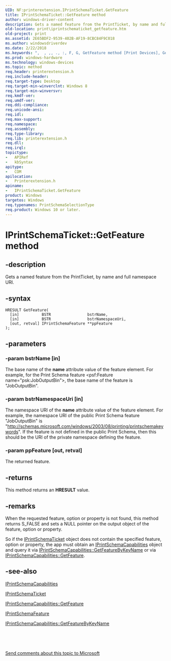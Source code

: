 ```yaml
---
UID: NF:printerextension.IPrintSchemaTicket.GetFeature
title: IPrintSchemaTicket::GetFeature method
author: windows-driver-content
description: Gets a named feature from the PrintTicket, by name and full namespace URI.
old-location: print\iprintschematicket_getfeature.htm
old-project: print
ms.assetid: 2E65BDF2-9539-402B-AF19-8CBC84F9C018
ms.author: windowsdriverdev
ms.date: 2/22/2018
ms.keywords: ",  , ,, ., :, F, G, GetFeature method [Print Devices], GetFeature method [Print Devices], IPrintSchemaTicket interface, GetFeature,IPrintSchemaTicket.GetFeature, I, IPrintSchemaTicket, IPrintSchemaTicket interface [Print Devices], GetFeature method, IPrintSchemaTicket::GetFeature, P, S, T, a, c, e, h, i, k, m, n, print.iprintschematicket_getfeature, printerextension/IPrintSchemaTicket::GetFeature, r, t, u"
ms.prod: windows-hardware
ms.technology: windows-devices
ms.topic: method
req.header: printerextension.h
req.include-header: 
req.target-type: Desktop
req.target-min-winverclnt: Windows 8
req.target-min-winversvr: 
req.kmdf-ver: 
req.umdf-ver: 
req.ddi-compliance: 
req.unicode-ansi: 
req.idl: 
req.max-support: 
req.namespace: 
req.assembly: 
req.type-library: 
req.lib: printerextension.h
req.dll: 
req.irql: 
topictype:
-	APIRef
-	kbSyntax
apitype:
-	COM
apilocation:
-	Printerextension.h
apiname:
-	IPrintSchemaTicket.GetFeature
product: Windows
targetos: Windows
req.typenames: PrintSchemaSelectionType
req.product: Windows 10 or later.
---
```


# IPrintSchemaTicket::GetFeature method


## -description


Gets a named feature from the PrintTicket, by name and full namespace URI.


## -syntax


````
HRESULT GetFeature(
  [in]          BSTR                bstrName,
  [in]          BSTR                bstrNamespaceUri,
  [out, retval] IPrintSchemaFeature **ppFeature
);
````


## -parameters




### -param bstrName [in]

The base name of the <b>name</b> attribute value of the feature element.
For example, for the Print Schema feature &lt;psf:Feature name="psk:JobOutputBin"&gt;, the base name of the feature is "JobOutputBin".


### -param bstrNamespaceUri [in]

The namespace URI of the <b>name</b> attribute value of the feature element.
For example, the namespace URI of the public Print Schema feature "JobOutputBin" is "http://schemas.microsoft.com/windows/2003/08/printing/printschemakeywords".
If the feature is not defined in the public Print Schema, then this should be the URI of the private namespace defining the feature.


### -param ppFeature [out, retval]

The returned feature.


## -returns



This method returns an <b>HRESULT</b> value.




## -remarks



When the requested feature, option or property is not found, this method returns S_FALSE and sets a NULL pointer on the output object of the feature, option or property.

So if the <a href="..\printerextension\nn-printerextension-iprintschematicket.md">IPrintSchemaTicket</a> object does not contain the specified feature, option or property, the app must obtain an <a href="..\printerextension\nn-printerextension-iprintschemacapabilities.md">IPrintSchemaCapabilities</a> object and query it via <a href="https://msdn.microsoft.com/053BFE59-FDC6-42F3-BE14-CE63D5637D62">IPrintSchemaCapabilities::GetFeatureByKeyName</a> or via <a href="https://msdn.microsoft.com/AC6434F5-0892-4426-98BB-BC02AD17917B">IPrintSchemaCapabilities::GetFeature</a>.




## -see-also

<a href="..\printerextension\nn-printerextension-iprintschemacapabilities.md">IPrintSchemaCapabilities</a>



<a href="..\printerextension\nn-printerextension-iprintschematicket.md">IPrintSchemaTicket</a>



<a href="https://msdn.microsoft.com/AC6434F5-0892-4426-98BB-BC02AD17917B">IPrintSchemaCapabilities::GetFeature</a>



<a href="..\printerextension\nn-printerextension-iprintschemafeature.md">IPrintSchemaFeature</a>



<a href="https://msdn.microsoft.com/053BFE59-FDC6-42F3-BE14-CE63D5637D62">IPrintSchemaCapabilities::GetFeatureByKeyName</a>



 

 

<a href="mailto:wsddocfb@microsoft.com?subject=Documentation%20feedback [print\print]:%20IPrintSchemaTicket::GetFeature method%20 RELEASE:%20(2/22/2018)&amp;body=%0A%0APRIVACY STATEMENT%0A%0AWe use your feedback to improve the documentation. We don't use your email address for any other purpose, and we'll remove your email address from our system after the issue that you're reporting is fixed. While we're working to fix this issue, we might send you an email message to ask for more info. Later, we might also send you an email message to let you know that we've addressed your feedback.%0A%0AFor more info about Microsoft's privacy policy, see http://privacy.microsoft.com/en-us/default.aspx." title="Send comments about this topic to Microsoft">Send comments about this topic to Microsoft</a>

